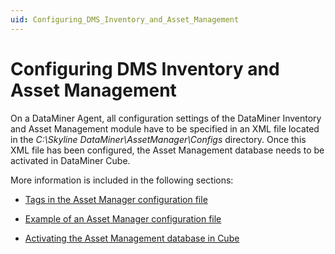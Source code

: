 ```yaml
---
uid: Configuring_DMS_Inventory_and_Asset_Management
---
```


# Configuring DMS Inventory and Asset Management

On a DataMiner Agent, all configuration settings of the DataMiner Inventory and Asset Management module have to be specified in an XML file located in the *C:\\Skyline DataMiner\\AssetManager\\Configs* directory. Once this XML file has been configured, the Asset Management database needs to be activated in DataMiner Cube.

More information is included in the following sections:

- [Tags in the Asset Manager configuration file](xref:Tags_in_the_Asset_Manager_configuration_file)

- [Example of an Asset Manager configuration file](xref:Example_of_an_Asset_Manager_configuration_file)

- [Activating the Asset Management database in Cube](xref:Activating_the_Asset_Management_database_in_Cube)
